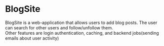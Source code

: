 # BlogSite
BlogSite is a web-application that allows users to add blog posts. The user can search for other users and follow/unfollow them.  
Other features are login authentication, caching, and backend jobs(sending emails about user activity)  
